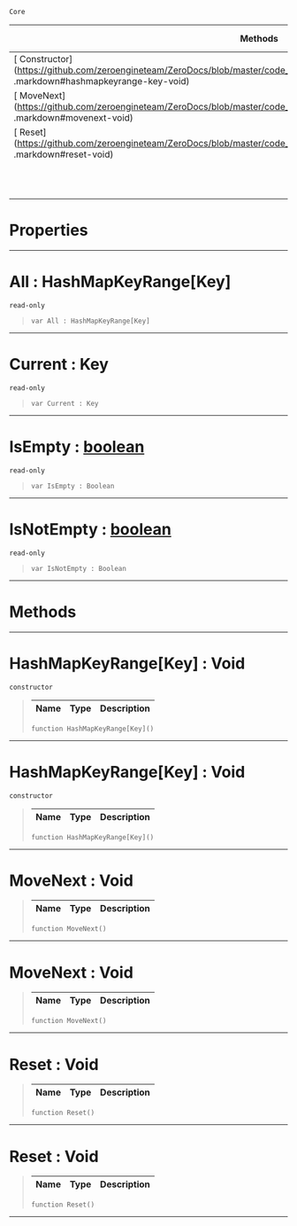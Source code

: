  `Core`

|Methods|Properties|Base Classes|Derived Classes|
|---|---|---|---|
|[ Constructor](https://github.com/zeroengineteam/ZeroDocs/blob/master/code_reference/nada_base_types/hashmapkeyrange_key .markdown#hashmapkeyrange-key-void)|[ All](https://github.com/zeroengineteam/ZeroDocs/blob/master/code_reference/nada_base_types/hashmapkeyrange_key .markdown#all-zero-engine-document)| | |
|[ MoveNext](https://github.com/zeroengineteam/ZeroDocs/blob/master/code_reference/nada_base_types/hashmapkeyrange_key .markdown#movenext-void)|[ Current](https://github.com/zeroengineteam/ZeroDocs/blob/master/code_reference/nada_base_types/hashmapkeyrange_key .markdown#current-key)| | |
|[ Reset](https://github.com/zeroengineteam/ZeroDocs/blob/master/code_reference/nada_base_types/hashmapkeyrange_key .markdown#reset-void)|[ IsEmpty](https://github.com/zeroengineteam/ZeroDocs/blob/master/code_reference/nada_base_types/hashmapkeyrange_key .markdown#isempty-zero-engine-docu)| | |
| |[ IsNotEmpty](https://github.com/zeroengineteam/ZeroDocs/blob/master/code_reference/nada_base_types/hashmapkeyrange_key .markdown#isnotempty-zero-engine-d)| | |


 #  Properties


---  
 #  All : HashMapKeyRange[Key]

 `read-only`

> 
> ``` lang=cpp, name=Nada
> var All : HashMapKeyRange[Key]


---  
 #  Current : Key

 `read-only`

> 
> ``` lang=cpp, name=Nada
> var Current : Key


---  
 #  IsEmpty : [boolean](https://github.com/zeroengineteam/ZeroDocs/blob/master/code_reference/nada_base_types/boolean.markdown)

 `read-only`

> 
> ``` lang=cpp, name=Nada
> var IsEmpty : Boolean


---  
 #  IsNotEmpty : [boolean](https://github.com/zeroengineteam/ZeroDocs/blob/master/code_reference/nada_base_types/boolean.markdown)

 `read-only`

> 
> ``` lang=cpp, name=Nada
> var IsNotEmpty : Boolean


---  
 #  Methods


---  
 #  HashMapKeyRange[Key] : Void

 `constructor`

> 
> |Name|Type|Description|
> |---|---|---|
> ``` lang=cpp, name=Nada
> function HashMapKeyRange[Key]()
> ``` 


---  
 #  HashMapKeyRange[Key] : Void

 `constructor`

> 
> |Name|Type|Description|
> |---|---|---|
> ``` lang=cpp, name=Nada
> function HashMapKeyRange[Key]()
> ``` 


---  
 #  MoveNext : Void

> 
> |Name|Type|Description|
> |---|---|---|
> ``` lang=cpp, name=Nada
> function MoveNext()
> ``` 


---  
 #  MoveNext : Void

> 
> |Name|Type|Description|
> |---|---|---|
> ``` lang=cpp, name=Nada
> function MoveNext()
> ``` 


---  
 #  Reset : Void

> 
> |Name|Type|Description|
> |---|---|---|
> ``` lang=cpp, name=Nada
> function Reset()
> ``` 


---  
 #  Reset : Void

> 
> |Name|Type|Description|
> |---|---|---|
> ``` lang=cpp, name=Nada
> function Reset()
> ``` 


---  
 

 